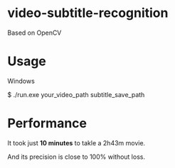 # video-subtitle-recognition
Based on OpenCV

# Usage
Windows

$ ./run.exe your_video_path subtitle_save_path


# Performance

It took just **10 minutes** to takle a 2h43m movie.

And its precision is close to 100% without loss.




